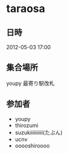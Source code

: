 # taraosa

## 日時

2012-05-03 17:00

## 集合場所

youpy 最寄り駅改札

## 参加者

* youpy
* thirozumi
* suzukiiiiiiiiii(たぶん)
* ucnv
* ooooshiroooo



